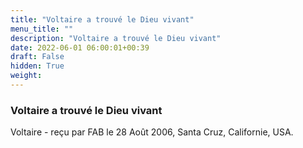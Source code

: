 ```yaml
---
title: "Voltaire a trouvé le Dieu vivant"
menu_title: ""
description: "Voltaire a trouvé le Dieu vivant"
date: 2022-06-01 06:00:01+00:39
draft: False
hidden: True
weight:
---
```

### Voltaire a trouvé le Dieu vivant

Voltaire - reçu par FAB le 28 Août 2006, Santa Cruz, Californie, USA.



